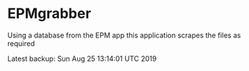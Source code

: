 # EPMgrabber
Using a database from the EPM app this application scrapes the files as required


Latest backup: Sun Aug 25 13:14:01 UTC 2019
